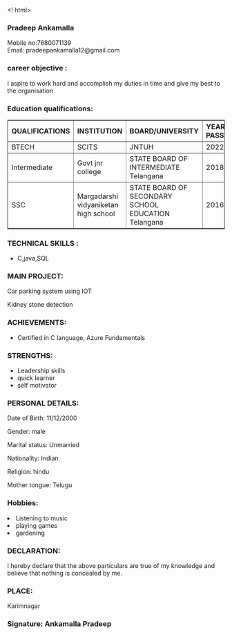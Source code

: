 <! html>
<html>
<h3> Pradeep Ankamalla</h3>
<p> Mobile no:7680071139<br>
    Email: pradeepankamalla12@gmail.com<p>
<h3> career objective :</h3>
 <p> I aspire to work hard and accomplish my duties in time and give my best to the organisation</p>
<h3>Education qualifications:</h3>
<table border=1>
    <tr>
        <th>QUALIFICATIONS</th>
        <th>INSTITUTION</th>
        <th> BOARD/UNIVERSITY</th>
        <th>YEAR OF PASSING</th>
        <th> PERCENTAGE</th>
      </tr>
      <tr>
          <td>BTECH</td>
          <td>SCITS</td>
          <td>JNTUH</td>
          <td>2022</td>
          <td>65</td>
          </tr>
     <tr>
         <td>Intermediate</td>
         <td>Govt  jnr college</td>
         <td>STATE BOARD OF INTERMEDIATE Telangana</td>
         <td>2018</td>
         <td>85</td>
     </tr>
      <tr>
         <td>SSC</td>
         <td>Margadarshi vidyaniketan high school </td>
         <td>STATE BOARD OF SECONDARY SCHOOL EDUCATION Telangana</td>
         <td>2016</td>
         <td>85</td>
    </tr>
    </table>
    <h3>TECHNICAL SKILLS :</h3>
    <ul> 
    <li>C,java,SQL</li>
   </ul>
   <h3>MAIN PROJECT: </h3>
<p>Car parking system using IOT  </p>
<p>Kidney stone detection </p>
<h3>ACHIEVEMENTS:</h3>
<ul>
   <li>Certified in C  language,
  Azure Fundamentals
</li>
   </ul>
<h3>STRENGTHS:</h3>
<ul>
    <li>Leadership skills</li>
    <li>quick learner</li>
    <li>self motivator </li>
</ul>
<h3>PERSONAL DETAILS: </h3>
<p> Date of Birth: 11/12/2000</p>
<p>Gender: male</p>
<p>Marital status: Unmarried</p>
<p>Nationality: Indian</p>
<p>Religion: hindu</p>
<p>Mother tongue: Telugu</p>
<h3>Hobbies:</h3>
<li>Listening to music</li>
<li>playing games</li>
<li>gardening</li>
<h3>DECLARATION:</h3>
<P>I hereby declare that the above particulars are true of my knowledge and believe that 
nothing is concealed by me.</p>
<h3>PLACE:</h3> Karimnagar 
<h3>Signature: Ankamalla Pradeep</h3>
  </html>
